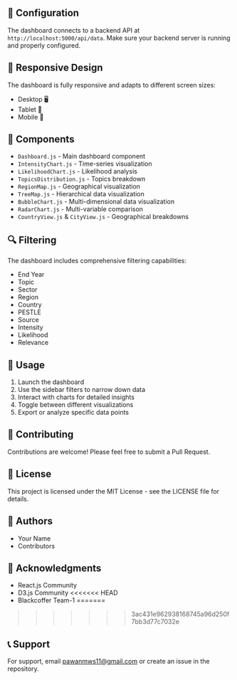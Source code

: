 
## 🔧 Configuration

The dashboard connects to a backend API at `http://localhost:5000/api/data`. Make sure your backend server is running and properly configured.

## 📱 Responsive Design

The dashboard is fully responsive and adapts to different screen sizes:
- Desktop 🖥️
- Tablet 📱
- Mobile 📱

## 🎨 Components

- `Dashboard.js` - Main dashboard component
- `IntensityChart.js` - Time-series visualization
- `LikelihoodChart.js` - Likelihood analysis
- `TopicsDistribution.js` - Topics breakdown
- `RegionMap.js` - Geographical visualization
- `TreeMap.js` - Hierarchical data visualization
- `BubbleChart.js` - Multi-dimensional data visualization
- `RadarChart.js` - Multi-variable comparison
- `CountryView.js` & `CityView.js` - Geographical breakdowns

## 🔍 Filtering

The dashboard includes comprehensive filtering capabilities:
- End Year
- Topic
- Sector
- Region
- Country
- PESTLE
- Source
- Intensity
- Likelihood
- Relevance

## 🎯 Usage

1. Launch the dashboard
2. Use the sidebar filters to narrow down data
3. Interact with charts for detailed insights
4. Toggle between different visualizations
5. Export or analyze specific data points

## 🤝 Contributing

Contributions are welcome! Please feel free to submit a Pull Request.

## 📄 License

This project is licensed under the MIT License - see the LICENSE file for details.

## 👥 Authors

- Your Name
- Contributors

## 🙏 Acknowledgments

- React.js Community
- D3.js Community
<<<<<<< HEAD
- Blackcoffer Team-1
=======
>>>>>>> 3ac431e962938168745a96d250f7bb3d77c7032e

## 📞 Support

For support, email pawanmws11@gmail.com  or create an issue in the repository.
